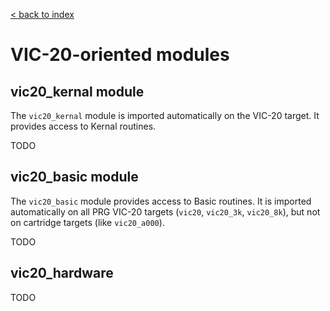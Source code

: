 [< back to index](../doc_index.md)

# VIC-20-oriented modules

## vic20_kernal module

The `vic20_kernal` module is imported automatically on the VIC-20 target.
It provides access to Kernal routines.

TODO

## vic20_basic module

The `vic20_basic` module provides access to Basic routines.
It is imported automatically on all PRG VIC-20 targets (`vic20`, `vic20_3k`, `vic20_8k`), but not on cartridge targets (like `vic20_a000`).

TODO

## vic20_hardware

TODO
